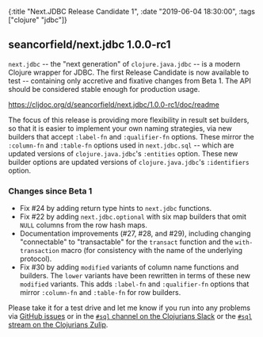 {:title "Next.JDBC Release Candidate 1",
 :date "2019-06-04 18:30:00",
 :tags ["clojure" "jdbc"]}
## seancorfield/next.jdbc 1.0.0-rc1

`next.jdbc` -- the "next generation" of `clojure.java.jdbc` -- is a modern Clojure wrapper for JDBC. The first Release Candidate is now available to test -- containing only accretive and fixative changes from Beta 1. The API should be considered stable enough for production usage.

https://cljdoc.org/d/seancorfield/next.jdbc/1.0.0-rc1/doc/readme  

The focus of this release is providing more flexibility in result set builders, so that it is easier to implement your own naming strategies, via new builders that accept `:label-fn` and `:qualifier-fn` options. These mirror the `:column-fn` and `:table-fn` options used in `next.jdbc.sql` -- which are updated versions of `clojure.java.jdbc`'s `:entities` option. These new builder options are updated versions of `clojure.java.jdbc`'s `:identifiers` option.

### Changes since Beta 1

* Fix #24 by adding return type hints to `next.jdbc` functions.
* Fix #22 by adding `next.jdbc.optional` with six map builders that omit `NULL` columns from the row hash maps.
* Documentation improvements (#27, #28, and #29), including changing "connectable" to "transactable" for the `transact` function and the `with-transaction` macro (for consistency with the name of the underlying protocol).
* Fix #30 by adding `modified` variants of column name functions and builders. The `lower` variants have been rewritten in terms of these new `modified` variants. This adds `:label-fn` and `:qualifier-fn` options that mirror `:column-fn` and `:table-fn` for row builders.

Please take it for a test drive and let me know if you run into any problems via [GitHub issues](https://github.com/seancorfield/next-jdbc/issues) or in the [`#sql` channel on the Clojurians Slack](https://clojurians.slack.com/messages/C1Q164V29/details/) or the [`#sql` stream on the Clojurians Zulip](https://clojurians.zulipchat.com/#narrow/stream/152063-sql).
